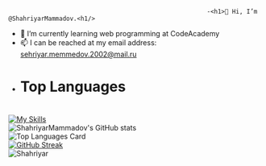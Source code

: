                                                            -<h1>👋 Hi, I’m @ShahriyarMammadov.<h1/>
- 🌱 I’m currently learning web programming at CodeAcademy
- 📫 I can be reached at my email address: sehriyar.memmedov.2002@mail.ru
- <h1>Top Languages <h1/>
[![My Skills](https://skillicons.dev/icons?i=html,css,js,sass,github,git,figma,bootstrap&theme=light)](https://skillicons.dev)<br />
![ShahriyarMammadov's GitHub stats](https://github-readme-stats.vercel.app/api?username=ShahriyarMammadov&show_icons=true&theme=tokyonight)<br />
![Top Languages Card](https://github-readme-stats.vercel.app/api/top-langs/?username=ShahriyarMammadov&layout=compact&theme=tokyonight)<br />
[![GitHub Streak](https://streak-stats.demolab.com/?user=ShahriyarMammadov&theme=tokyonight)](https://git.io/streak-stats)<br />
![Shahriyar](https://media1.giphy.com/media/Y4ak9Ki2GZCbJxAnJD/giphy.gif?cid=ecf05e47houvlazi6476gso26biarzvio2u55n1kh9fsizft&rid=giphy.gif&ct=g)
